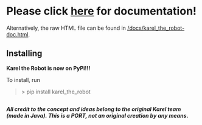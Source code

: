 # Please click [here](https://cjbell630.github.io/Karel_the_Robot-Python) for documentation! ##
Alternatively, the raw HTML file can be found in [/docs/karel_the_robot-doc.html](/docs/karel_the_robot-doc.html).

##
## Installing ##
**Karel the Robot is now on PyPi!!!**

To install, run
>\> pip install karel_the_robot

##
***All credit to the concept and ideas belong to the original Karel team (made in Java). This is a PORT, not an original creation by any means.***
